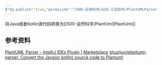 ```yaml
---
{"dg-publish":true,"permalink":"/600-应用科学/610-工具软件/PlantUMLParser/","tags":["Plugin/AndroidStdio"],"noteIcon":""}
---
```


将Java或者Kotlin源代码转换为[[500-自然科学/PlantUml\|PlantUml]]


## 参考资料
[PlantUML Parser - IntelliJ IDEs Plugin | Marketplace](https://plugins.jetbrains.com/plugin/15524-plantuml-parser)
[shuzijun/plantuml-parser: Convert the Java(or kotlin) source code to Plantuml](https://github.com/shuzijun/plantuml-parser)